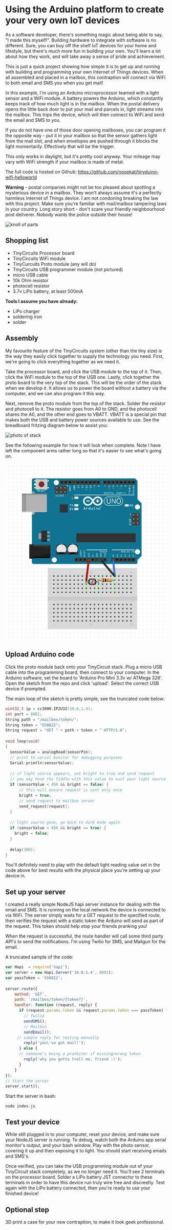 # Using the Arduino platform to create your very own IoT devices
As a software developer, there's something magic about being able to say, "I made this myself!". Building hardware to integrate with software is no different. Sure, you can buy off the shelf IoT devices for your home and lifestyle, but there's much more fun in building your own. You'll learn a lot about how they work, and will take away a sense of pride and achievement.

This is just a quick project showing how simple it is to get up and running with building and programming your own Internet of Things devices.
When all assembled and placed in a mailbox, this contraption will connect via WiFi to both email and SMS you when you get mail!

In this example, I'm using an Arduino microprocessor teamed with a light sensor and a WiFi module. A battery powers the Arduino, which constantly keeps track of how much light is in the mailbox. When the postal delivery opens the little back door to put your mail and parcels in, light streams into the mailbox. This trips the device, which will then connect to WiFi and send the email and SMS to you.

If you do not have one of those door opening mailboxes, you can program it the opposite way - put it in your mailbox so that the sensor gathers light from the mail slot, and when envelopes are pushed through it blocks the light momentarily. Effectively that will be the trigger.

This only works in daylight, but it's pretty cool anyway. Your mileage may vary with WiFi strength if your mailbox is made of metal.

The full code is hosted on Github: https://github.com/noopkat/tinyduino-wifi-helloworld

**Warning**  - postal companies might not be too pleased about spotting a mysterious device in a mailbox. They won't always assume it's a perfectly harmless Internet of Things device. I am not condoning breaking the law with this project. Make sure you're familiar with mail/mailbox tampering laws in your country. Long story short - don't scare your friendly neighbourhood post deliverer. Nobody wants the police outside their house!

![knoll of parts](http://f.cl.ly/items/0U381w2C3u0u1W3R2x2G/mailbox-device-knoll.jpg)

## Shopping list
  + TinyCircuits Processor board
  + TinyCircuits WiFi module
  + TinyCurcuits Proto module (any will do)
  + TinyCircuits USB programmer module (not pictured)
  + micro USB cable
  + 10k Ohm resistor
  + photocell resistor
  + 3.7v LiPo battery, at least 500mA
  
**Tools I assume you have already:**
  + LiPo charger
  + soldering iron
  + solder

## Assembly
My favourite feature of the TinyCircuits system (other than the tiny size) is the way they easily click together to supply the technology you need.
First, we're going to click everything together as we need it. 

Take the processor board, and click the USB module to the top of it. Then, click the WiFi module to the top of the USB one. Lastly, click together the proto board to the very top of the stack. This will be the order of the stack when we develop it. It allows us to power the board without a battery via the computer, and we can also program it this way.

Next, remove the proto module from the top of the stack. Solder the resistor and photocell to it. The resistor goes from A0 to GND, and the photocell shares the A0, and the other end goes to VBATT. VBATT is a special pin that makes both the USB and battery power sources available to use. See the breadboard fritzing diagram below to assist you:

![photo of stack](http://f.cl.ly/items/1p3O0g3l021W1K410H2y/soldered-mailbox-device.jpg)

See the following example for how it will look when complete. Note I have left the component arms rather long so that it's easier to see what's going on.

![fritzing breadboard](https://github.com/noopkat/tinyduino-wifi-helloworld/blob/master/fritzing/photocell-to-arduino.png)

## Upload Arduino code
Click the proto module back onto your TinyCircuit stack. Plug a micro USB cable into the programming board, then connect to your computer. In the Arduino software, set the board to 'Arduino Pro Mini 3.3v w/ ATMega 328'. Open the sketch from the repo and click 'upload'. Select the correct USB device if prompted.

The main loop of the sketch is pretty simple, see the truncated code below:

```c++
uint32_t ip = cc3000.IP2U32(10,0,1,4);
int port = 8081;
String path = "/mailbox/token/";
String token = "558822";
String request = "GET " + path + token + " HTTP/1.0";

void loop(void)
{
  sensorValue = analogRead(sensorPin);
  // print to serial monitor for debugging purposes
  Serial.println(sensorValue);

  // if light source appears, set bright to true and send request
  // you may have the fiddle with this value to suit your light source
  if (sensorValue < 450 && bright == false) {
      // this will ensure request is sent only once
      bright = true;
      // send request to mailbox server
      send_request(request);
  } 

  // light source gone, go back to dark mode again
  if (sensorValue > 450 && bright == true) {
    bright = false;
  }
  
  delay(300);
}
```

You'll definitely need to play with the default light reading value set in the code above for best results with the physical place you're setting up your device in.

## Set up your server
I created a really simple NodeJS hapi server instance for dealing with the email and SMS. It is running on the local network the device is connected to via WiFi. The server simply waits for a GET request to the specified route, then verifies the request with a static token the Arduino will send as part of the request. This token should help stop your friends pranking you!

When the request is successful, the route handler will call some third party API's to send the notifications. I'm using Twilio for SMS, and Mailgun for the email.

A truncated sample of the code:

```javascript
var Hapi  = require('hapi');
var server = new Hapi.Server('10.0.1.4', 8081);
var passToken = '558822';

server.route({
    method: 'GET',
    path: '/mailbox/token/{token?}',
    handler: function (request, reply) {
      if (request.params.token && request.params.token === passToken) {
        // Twilio
        sendSMS();
        // MailGun
        sendEmail();
     // simple reply for testing manually
        reply('you\'ve got mail!');
      } else {
      // someone's being a prankster if missing/wrong token
        reply('why you gotta troll me, friend :(');
      }
    }
});
// Start the server
server.start();
```

Start the server in bash:

```
node index.js
```

## Test your device
While still plugged in to your computer, reset your device, and make sure your NodeJS server is running. To debug, watch both the Arduino app serial monitor's output, and your bash window. Play with the photo sensor, covering it up and then exposing it to light. You should start receiving emails and SMS's. 

Once verified, you can take the USB programming module out of your TinyCircuit stack completely, as we no longer need it. You'll see 2 terminals on the processor board. Solder a LiPo battery JST connector to these terminals in order to have this device run truly wire free and discreetly. Test again with the LiPo battery connected, then you're ready to use your finished device!

## Optional step
3D print a case for your new contraption, to make it look geek professional.